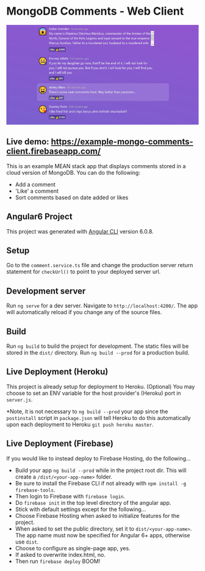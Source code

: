 # MongoDB Comments - Web Client

![Preview](https://github.com/dieharders/example-mongo-comments/blob/master/preview-2.JPG)

## Live demo: https://example-mongo-comments-client.firebaseapp.com/

This is an example MEAN stack app that displays comments stored in a cloud version of MongoDB. You can do the following:

- Add a comment
- 'Like' a comment
- Sort comments based on date added or likes

## Angular6 Project

This project was generated with [Angular CLI](https://github.com/angular/angular-cli) version 6.0.8.

## Setup

Go to the `comment.service.ts` file and change the production server return statement for `checkUrl()` to point to your deployed server url.

## Development server

Run `ng serve` for a dev server. Navigate to `http://localhost:4200/`. The app will automatically reload if you change any of the source files.

## Build

Run `ng build` to build the project for development. The static files will be stored in the `dist/` directory.
Run `ng build --prod` for a production build.

## Live Deployment (Heroku)

This project is already setup for deployment to Heroku.
(Optional) You may choose to set an ENV variable for the host provider's (Heroku) port in `server.js`.

*Note, it is not necessary to `ng build --prod` your app since the `postinstall` script in `package.json` will tell Heroku to do this automatically upon each deployment to Heroku `git push heroku master`.

## Live Deployment (Firebase)

If you would like to instead deploy to Firebase Hosting, do the following...
- Build your app `ng build --prod` while in the project root dir. This will create a `/dist/<your-app-name>` folder.
- Be sure to install the Firebase CLI if not already with `npm install -g firebase-tools`.
- Then login to Firebase with `firebase login`.
- Do `firebase init` in the top level directory of the angular app.
- Stick with default settings except for the following...
- Choose Firebase Hosting when asked to initialize features for the project.
- When asked to set the public directory, set it to `dist/<your-app-name>`. The app name must now be specified for Angular 6+ apps, otherwise use `dist`.
- Choose to configure as single-page app, yes.
- If asked to overwrite index.html, no.
- Then run `firebase deploy` BOOM!